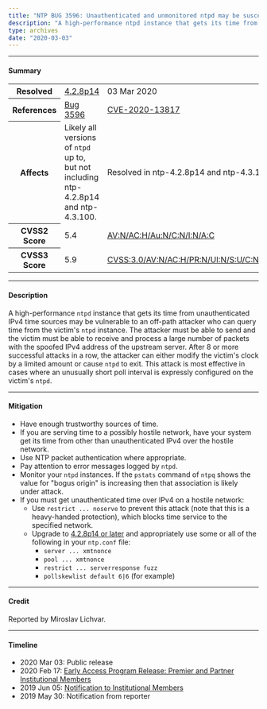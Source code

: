 ```yaml
---
title: "NTP BUG 3596: Unauthenticated and unmonitored ntpd may be susceptible to IPv4 attack from highly predictable transmit timestamps"
description: "A high-performance ntpd instance that gets its time from unauthenticated IPv4 time sources may be vulnerable to an off-path attacker who can query time from the victim’s ntpd instance. This bug was resolved in NTP 4.2.8p14."
type: archives
date: "2020-03-03"
---
```


* * *

#### Summary

<table>
  <tbody>
	<tr>
		<th><b>Resolved</b></th>
		<td><a href="/support/securitynotice/4_2_8p14-release-announcement/">4.2.8p14</a></td>
		<td>03 Mar 2020</td>
	</tr>
	<tr>
		<th><b>References</b></th>
		<td><a href="https://bugs.ntp.org/show_bug.cgi?id=3596">Bug 3596</a></td>
		<td><a href="https://nvd.nist.gov/vuln/detail/CVE-2020-13817">CVE-2020-13817</a></td>
	</tr>
	<tr>
		<th><b>Affects</b></th>
		<td>Likely all versions of <code>ntpd</code> up to, but not including ntp-4.2.8p14 and ntp-4.3.100.</td>
		<td>Resolved in ntp-4.2.8p14 and ntp-4.3.100.</td>
	</tr>
	<tr>
		<th><b>CVSS2 Score</b></th>
		<td>5.4</td>
		<td><a href="https://nvd.nist.gov/vuln-metrics/cvss/v2-calculator?vector=(AV:N/AC:H/Au:N/C:N/I:N/A:C)">AV:N/AC:H/Au:N/C:N/I:N/A:C</a></td>
	</tr>
	<tr>
		<th><b>CVSS3 Score<b></th>
		<td>5.9</td>
		<td><a href="https://nvd.nist.gov/vuln-metrics/cvss/v3-calculator?vector=AV:N/AC:H/PR:H/UI:R/S:U/C:N/I:N/A:H">CVSS:3.0/AV:N/AC:H/PR:N/UI:N/S:U/C:N/I:N/A:H</a></td>
	</tr>	
  </tbody>	
</table>

* * *
    
#### Description 

A high-performance `ntpd` instance that gets its time from unauthenticated IPv4 time sources may be vulnerable to an off-path attacker who can query time from the victim's `ntpd` instance. The attacker must be able to send and the victim must be able to receive and process a large number of packets with the spoofed IPv4 address of the upstream server. After 8 or more successful attacks in a row, the attacker can either modify the victim's clock by a limited amount or cause `ntpd` to exit. This attack is most effective in cases where an unusually short poll interval is expressly configured on the victim's `ntpd`. 

* * *
    
#### Mitigation

* Have enough trustworthy sources of time.
* If you are serving time to a possibly hostile network, have your system get its time from other than unauthenticated IPv4 over the hostile network.
* Use NTP packet authentication where appropriate.
* Pay attention to error messages logged by `ntpd`.
* Monitor your `ntpd` instances. If the `pstats` command of `ntpq` shows the value for "bogus origin" is increasing then that association is likely under attack.
* If you must get unauthenticated time over IPv4 on a hostile network:
  * Use `restrict ... noserve` to prevent this attack (note that this is a heavy-handed protection), which blocks time service to the specified network.
  * Upgrade to [4.2.8p14 or later](/downloads/) and appropriately use some or all of the following in your `ntp.conf` file:
    * `server ... xmtnonce`
    * `pool ... xmtnonce`
    * `restrict ... serverresponse fuzz`
    * `pollskewlist default 6|6` (for example) 

* * *

#### Credit

Reported by Miroslav Lichvar.

* * *

#### Timeline

* 2020 Mar 03: Public release
* 2020 Feb 17: [Early Access Program Release: Premier and Partner Institutional Members](https://www.nwtime.org/membership/benefits/)
* 2019 Jun 05: [Notification to Institutional Members](https://www.nwtime.org/membership/benefits/)
* 2019 May 30: Notification from reporter